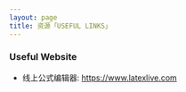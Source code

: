 ```yaml
---
layout: page
title: 资源「USEFUL LINKS」 
---
```


<P>       
<h3> Useful Website</h3>   
<p>   

- 线上公式编辑器: <a target="_blank" href="https://www.latexlive.com">https://www.latexlive.com </a>
